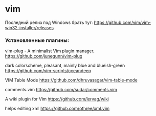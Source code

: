 # vim

Последний  релиз под  Windows брать  тут:
https://github.com/vim/vim-win32-installer/releases

### Установленные плагины:

vim-plug - A minimalist Vim plugin manager.
https://github.com/junegunn/vim-plug

dark colorscheme, pleasant, mainly blue and blueish-green 
https://github.com/vim-scripts/oceandeep

VIM Table Mode
https://github.com/dhruvasagar/vim-table-mode

comments.vim
https://github.com/sudar/comments.vim

A wiki plugin for Vim
https://github.com/lervag/wiki

helps editing xml
https://github.com/othree/xml.vim

